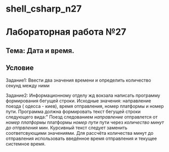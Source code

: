 # shell_csharp_n27
# Лабораторная работа №27
## Тема: Дата и время.

## Условие

Задание1: Ввести два значения времени и определить количество секунд между ними

Задание2: Информационному отделу жд вокзала написать программу формирования бегущей строки. Исходные значения: направление поезда ( одесса - киев), время отправления, номер платформы и номер пути. Программа должна формировать текст бегущей строки следующего вида:" Поезд следованием *направление* отправлется от *номер платформы* платформы *номер пути* пути через *количество минут до отпрвления мин*. Курсивный текст следует заменить соответсвующими значениями. Для рассчёта количества минут до отправления использовать введённое время отправления и текущее системное время.

